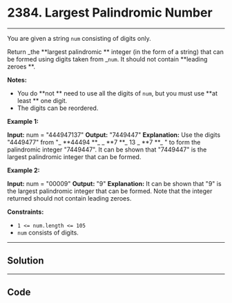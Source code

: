 # 2384. Largest Palindromic Number

---

You are given a string `num` consisting of digits only.

Return _the **largest palindromic ** integer (in the form of a string) that can be formed using digits taken from _`num`. It should not contain **leading zeroes **.

**Notes:**

  * You do **not ** need to use all the digits of `num`, but you must use **at least ** one digit.
  * The digits can be reordered.



 

**Example 1:**


**Input:** num = "444947137"
**Output:** "7449447"
**Explanation:** 
Use the digits "4449477" from "_ **44494 **_ _ **7 **_ 13 _ **7 **_ " to form the palindromic integer "7449447".
It can be shown that "7449447" is the largest palindromic integer that can be formed.


**Example 2:**


**Input:** num = "00009"
**Output:** "9"
**Explanation:** 
It can be shown that "9" is the largest palindromic integer that can be formed.
Note that the integer returned should not contain leading zeroes.


 

**Constraints:**

  * `1 <= num.length <= 105`
  * `num` consists of digits.

---

## Solution



---

## Code
```python


```